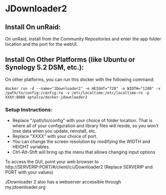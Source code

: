 # JDownloader2

## Install On unRaid:

On unRaid, install from the Community Repositories and enter the app folder location and the port for the webUI.


## Install On Other Platforms (like Ubuntu or Synology 5.2 DSM, etc.):

On other platforms, you can run this docker with the following command:

```
docker run -d --name="JDownloader2" -e HEIGHT="720" -e WIDTH="1280" -v /path/to/config:/config:rw -v /etc/localtime:/etc/localtime:ro -p XXXX:8080 aptalca/docker-jdownloader2
```

### Setup Instructions:

- Replace "/path/to/config" with your choice of folder location. That is where all of your configuration and library files will reside, so you won't lose data when you update, reinstall, etc.
- Replace "XXXX" with your choice of port.
- You can change the screen resolution by modifying the WIDTH and HEIGHT variables.
- Ctrl-Alt-Shft will bring up the menu that allows changing input options

To access the GUI, point your web browser to http://SERVERIP:PORT/#/client/c/JDownloader2 (Replace SERVERIP and PORT with your values)

JDownloader 2 also has a webserver accessible through my.jdownloader.org
